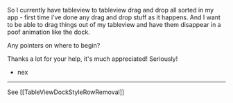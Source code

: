 

So I currently have tableview to tableview drag and drop all sorted in my app - first time i've done any drag and drop stuff as it happens. And I want to be able to drag things out of my tableview and have them disappear in a poof animation like the dock.

Any pointers on where to begin?

Thanks a lot for your help, it's much appreciated! Seriously!

- nex

----

See [[TableViewDockStyleRowRemoval]]